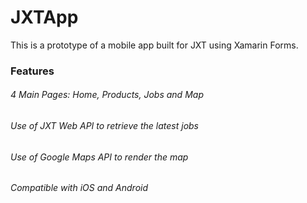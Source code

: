 # JXTApp
This is a prototype of a mobile app built for JXT using Xamarin Forms.

### Features
###### 4 Main Pages: Home, Products, Jobs and Map
###### Use of JXT Web API to retrieve the latest jobs
###### Use of Google Maps API to render the map
###### Compatible with iOS and Android
